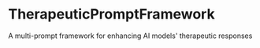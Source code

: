 # TherapeuticPromptFramework
A multi-prompt framework for enhancing AI models' therapeutic responses
